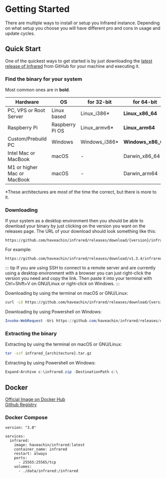 # Getting Started

There are multiple ways to install or setup you Infrared instance. Depending on what setup you choose you will have different pro and cons in usage and update cycles.

## Quick Start

One of the quickest ways to get started is by just downloading the [latest release of Infrared](https://github.com/haveachin/infrared/releases/) from GitHub for your machine and executing it.

### Find the binary for your system

Most common ones are in **bold**.

| Hardware                    | OS              | for 32-bit    | for 64-bit         |
|-----------------------------|-----------------|---------------|--------------------|
| PC, VPS or Root Server      | Linux based     | Linux_i386*   | **Linux_x86_64**   |
| Raspberry Pi                | Raspberry Pi OS | Linux_armv6*  | **Linux_arm64**    |
| Custom/Prebuild PC          | Windows         | Windows_i386* | **Windows_x86_64** |
| Intel Mac or MacBook        | macOS           | -             | Darwin_x86_64      |
| M1 or higher Mac or MacBook | macOS           | -             | Darwin_arm64       |

\*These architectures are most of the time the correct, but there is more to it.

### Downloading

If your system as a desktop environment then you should be able to download your binary by just clicking on the version you want on the releases page.
The URL of your download should look something like this:
```
https://github.com/haveachin/infrared/releases/download/{version}/infrared_{architecture}.tar.gz
```
For example:
```
https://github.com/haveachin/infrared/releases/download/v1.3.4/infrared_Linux_x86_64.tar.gz
```

::: tip
If you are using SSH to connect to a remote server and are currently using a desktop environment with a browser you can just right-click the version you need and copy the link. Then paste it into your terminal with Ctrl+Shift+V on GNU/Linux or right-click on Windows.
:::

Downloading by using the terminal on macOS or GNU/Linux:
```bash
curl -LO https://github.com/haveachin/infrared/releases/download/{version}/infrared_{architecture}.tar.gz
```

Downloading by using Powershell on Windows:
```Powershell
Invoke-WebRequest -Uri https://github.com/haveachin/infrared/releases/download/v1.3.4/infrared_Windows_x86_64.zip -OutFile c:\infrared.zip
```

### Extracting the binary

Extracting by using the terminal on macOS or GNU/Linux:
```bash
tar -xzf infrared_{architecture}.tar.gz
```

Extracting by using Powershell on Windows:
```Powershell
Expand-Archive c:\infrared.zip -DestinationPath c:\
```
## Docker

[Official Image on Docker Hub](https://hub.docker.com/r/haveachin/infrared)  
[Github Registry](https://github.com/haveachin/infrared/pkgs/container/infrared)

### Docker Compose

```docker
version: "3.8"

services:
  infrared:
    image: haveachin/infrared:latest
    container_name: infrared
    restart: always
    ports:
      - 25565:25565/tcp
    volumes:
      - ./data/infrared:/infrared
```
